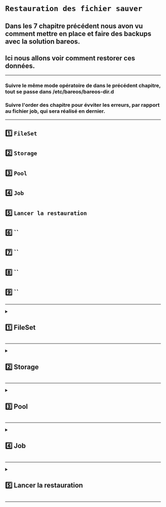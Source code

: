 
# `Restauration des fichier sauver`


## Dans les 7 chapitre précédent nous avon vu comment mettre en place et faire des backups avec la solution bareos.
## Ici nous allons voir comment restorer ces données.

---
### Suivre le même mode opératoire de dans le précédent chapitre, tout se passe dans /etc/bareos/bareos-dir.d
### Suivre l'order des chapitre pour évviter les erreurs, par rapport au fichier job, qui sera réalisé en dernier.

---

## 1️⃣ `FileSet`
## 2️⃣ `Storage`
## 3️⃣ `Pool`
## 4️⃣ `Job`
## 5️⃣ `Lancer la restauration`
## 6️⃣ ``
## 7️⃣ ``
## 8️⃣ ``
## 9️⃣ ``



---



<details>
<summary>
<h2>
1️⃣ FileSet 
</h2>
</summary>

### Ici le fichier sera créer pour récupérer les backups précédement fait
### Editer dans le dossier /etc/bareos/bareos-dir.d/fileset
   nano /etc/bareos/bareos-dir.d/fileset/restor1.conf
![image](https://github.com/user-attachments/assets/251ccf82-170a-4b87-841b-77fbee9697a0)

### La ligne  `File = /var/lib/bareos/storage/RAID1Vol-0002 # database dump` ,  correspond aux Backups.



</details>


---




<details>
<summary>
<h2>
2️⃣ Storage
</h2>
</summary>

### La ressource Stockage définit les deamon de stockage qui peuvent être utilisés par le director.
### Ici 192.168.0.173 et RAID1
### Editer dans le dossier /etc/bareos/bareos-dir.d/storage
   nano /etc/bareos/bareos-dir.d/storage/restorfile.conf
![image](https://github.com/user-attachments/assets/cda2ae02-ae14-4ba0-b62e-885b3106d81b)

</details>


---



<details>
<summary>
<h2>
3️⃣ Pool
</h2>
</summary>
 
### Ici le type d'action à réaliser.
### Editer dans le dossier /etc/bareos/bareos-dir.d/pool
         nano /etc/bareos/bareos-dir.d/pool/restop.conf
![image](https://github.com/user-attachments/assets/0e27356f-68a5-4028-af7d-05d5c09293c8)



</details>


---




<details>
<summary>
<h2>
4️⃣ Job
</h2>
</summary>

### Dans ce fichier l'action à réaliser
### Editer dans le dossier /etc/bareos/bareos-dir.d/job
      nano /etc/bareos/bareos-dir.d/job/restorwin.conf
![image](https://github.com/user-attachments/assets/5af5d17e-bfed-4572-87ae-93cafd63c3c3)

### Tester la config
      bareos-dir -t
      systemctl restart bareos-dir


</details>


---




<details>
<summary>
<h2>
5️⃣ Lancer la restauration
</h2>
</summary>

### Pour le test je retire le fichier dossier testbareos de la machine cliente 

### Lancer la restauration
### Accéder à la console
      bconsole
### Lancer la restauration
      restore
### Ouvre le menu de restauration
### Je tape `1` pour lister les jobid.

![image](https://github.com/user-attachments/assets/47cf778f-b332-4303-acd5-92cc1695f765)

### Et c'est le numéro 13 qui nous intéresse.
### A ajuster en fonction des besoin, mais ici je souhaite restaurer les données les plus rescente de mon client
### Donc je choisi `5`
![image](https://github.com/user-attachments/assets/6bc1dc18-9d06-4d7f-aa11-6a4c3fe07317)

### j'entre dans un nouveau shell
![image](https://github.com/user-attachments/assets/8a7e1796-1467-48db-a175-3d1fae7cd5c5)

### Ici il s'agit de choisir la quantité de données à restaurer
### je choisi tout
      mark *
![image](https://github.com/user-attachments/assets/8738f6de-933b-4ebc-8910-4a6a94b38cb8)

### Une fois fini 
      done

### Choisir le client souhaité
![image](https://github.com/user-attachments/assets/7958311a-f20c-47ad-961f-d0a6753658fd)

### Une fois la tache réalisée, vériffication
      message
![image](https://github.com/user-attachments/assets/60512752-cf93-413b-910d-ede5c724622e)

### Retour du dossier chez le client
![image](https://github.com/user-attachments/assets/41d86b0f-b512-427f-b147-dc3227fcbb08)

</details>


---
